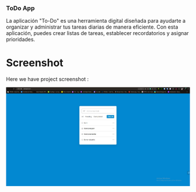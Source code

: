 ### ToDo App
La aplicación "To-Do" es una herramienta digital diseñada para ayudarte a organizar y administrar tus tareas diarias de manera eficiente. Con esta aplicación, puedes crear listas de tareas, establecer recordatorios y asignar prioridades.

# Screenshot
Here we have project screenshot :


![screenshot](screenshot.jpg)